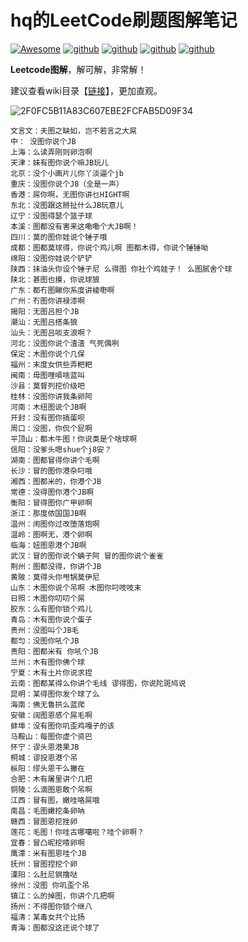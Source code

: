 # hq的LeetCode刷题图解笔记


[![Awesome](https://awesome.re/badge.svg)](https://orzlinux.cn)
[![github](https://img.shields.io/badge/博客-orzlinux.cn-brightgreen.svg)](https://orzlinux.cn)
[![github](https://img.shields.io/badge/csdn-@hqinglau-orange.svg)](https://blog.csdn.net/qq_36704378?spm=1010.2135.3001.5343&type=blog)
[![github](https://img.shields.io/badge/知乎-佛斯特布拉德-blue.svg)](https://www.zhihu.com/people/joy-35-53-81/posts)
[![github](https://img.shields.io/badge/微信公众号-程序员hq-brightgreen.svg)](https://gitee.com/hqinglau/img/raw/master/img/20211028215948.png)

**Leetcode图解**，解可解，非常解！

建议查看wiki目录【[链接](https://github.com/hqingLau/leetcode/wiki)】，更加直观。

![2F0FC5B11A83C607EBE2FCFAB5D09F34](https://user-images.githubusercontent.com/44922160/140457181-b10b141d-6b6f-4b22-9735-77b8d17451be.jpg)

```shell
文言文：夫图之缺如，岂不若言之大屌 
中： 没图你说个JB 
上海：么读弄刚则卵泡啊 
天津：妹有图你说个嘛JB玩儿 
北京：没个小画片儿你丫淡逼个jb 
重庆：没图你说个J8（全是一声） 
香港：屌你啊，无图你讲乜HIGHT啊 
东北：没图跟这掰扯什么JB玩意儿 
辽宁：没图得瑟个篮子球 
本溪：图都没有害来这嘞嘞个大JB啊！ 
四川：莫的图你娃说个锤子哦 
成都：图都莫球得，你说个鸡儿啊 图都木得，你说个锤锤呦 
绵阳：没图你娃说个铲铲 
陕西：抹油头你设个锤子尼 么得图 你社个鸡娃子！ 么图腻舍个球 
陕北：甚图也摸，你说球狼 
广东：都冇图睇你系度讲棱嘢啊 
广州：冇图你讲禄漆啊 
揭阳：无图吕担个JB 
潮汕：无图吕搭条狼 
汕头：无图吕啖支浪啊？ 
河北：没图你说个渣渣 气死偶咧 
保定：木图你说个几保 
福州：末度女供些弄粑粑 
闽南：毋图哩嗊啥蓝叫 
沙县：莫督列挖价级吧 
桂林：没图你讲我条卵阿 
河南：木纽图说个JB啊 
开封：没有图你搞蛋呗 
周口：没图，你侃个屁啊 
平顶山：都木牛图！你说类是个啥球啊 
信阳：没爹头嗯shue个j8安？ 
湖南：图都冒得你讲个毛啊 
长沙：冒的图你港杂叼哦 
湘西：图都米的，你港个JB 
常德：没得图你港个JB啊 
衡阳：冒得图你广甲卵啊 
浙江：那度侬国国JB啊 
温州：闹图你过改堕落炮啊 
温岭：图啊无，港个卵啊 
临海：妞图恩港个JB啊 
武汉：冒的图你说个蝻子阿 冒的图你说个雀雀 
荆州：图都没得，你讲个JB 
黄陂：莫得头你甩锅莫伊尼 
山东：木图你说个吊啊 木图你叼吱吱末 
日照：木图你叨叨个屌 
胶东：么有图你锁个鸡儿 
青岛：木有图你说个蛋子 
贵州：没图叫个JB毛 
都匀：没图你吼个JB 
贵阳：图都米有 你吼个JB 
兰州：木有图你佛个球 
宁夏：木有土片你说求捏 
云南：图都某得么你讲个毛线 谬得图，你说陀斑鸠说 
昆明：某得图你发个球了么 
海南：佛无鲁拱么蓝爬 
安徽：阔图恩感个屌毛啊 
蚌埠：没有图你叽歪鸡嘎子的该 
马鞍山：每图你虚个资巴 
怀宁：谬头恩港果JB 
桐城：谬投恩港个吊 
枞阳：缪头恩干么撇在 
合肥：木有屠里讲个几把 
铜陵：么滴图恩敢个吊啊 
江西：冒有图，嫩哇咯屌哦 
南昌：毛图嫩挖条卵呐 
赣西：冒图恩挖挫卵 
莲花：毛图！你哇古哪噶啦？哇个卵啊？ 
宜春：冒凸昵挖喳卵啊 
鹰潭：米有图恩哇个JB 
抚州：冒图捏挖个卵 
溧阳：么肚尼钢撸哒 
徐州：没图 你叽歪个吊 
镇江：么的掉图，你讲个几把啊 
扬州：不得图你锁个继八 
福清：某毒女共个比扬 
青海：图都没这还说个球了

```
